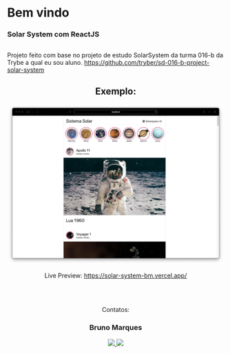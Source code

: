 # Bem vindo

### Solar System com ReactJS

##

Projeto feito com base no projeto de estudo SolarSystem da turma 016-b da Trybe a qual eu sou aluno.
 https://github.com/tryber/sd-016-b-project-solar-system 

<div  align="center">

## Exemplo:
![img do projeto](https://raw.githubusercontent.com/blmarquess/solar-system/main/exemplo.png)

 
 Live Preview: https://solar-system-bm.vercel.app/
</div>
<br>

<br>
<div  align="center">
<p align="center">Contatos: <br></p>

<p align="center" style="max-width: 50%;">
 <h3>Bruno Marques</h3>
  <a href="https://www.linkedin.com/in/00brunomarques/" alt="Linkedin" rel="nofollow">
  <img src="https://img.shields.io/badge/LinkedIn-%230077B5.svg?&style=flat-square&logo=linkedin&logoColor=white" style="max-width: 100%;">
  </a>
  <a href="https://github.com/blmarquess" alt="github" target="_blank">
  <img src="https://img.shields.io/badge/GitHub-000000?&style=flat-square&logo=GitHub&logoColor=white" style="max-width: 100%;">
  </a>
</p>

